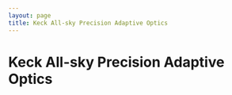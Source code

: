 ```yaml
---
layout: page
title: Keck All-sky Precision Adaptive Optics
---
```


# Keck All-sky Precision Adaptive Optics


